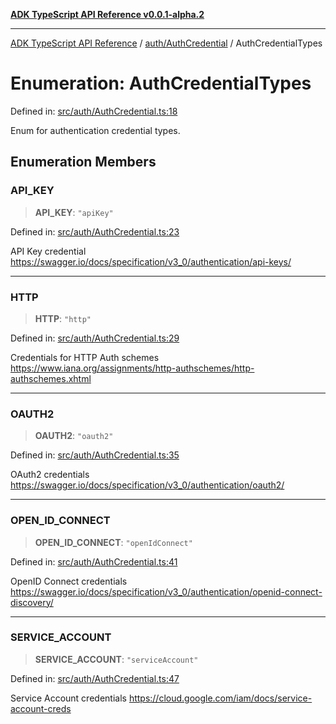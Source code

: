 [**ADK TypeScript API Reference v0.0.1-alpha.2**](../../../README.md)

***

[ADK TypeScript API Reference](../../../modules.md) / [auth/AuthCredential](../README.md) / AuthCredentialTypes

# Enumeration: AuthCredentialTypes

Defined in: [src/auth/AuthCredential.ts:18](https://github.com/njraladdin/adk-typescript/blob/main/src/auth/AuthCredential.ts#L18)

Enum for authentication credential types.

## Enumeration Members

### API\_KEY

> **API\_KEY**: `"apiKey"`

Defined in: [src/auth/AuthCredential.ts:23](https://github.com/njraladdin/adk-typescript/blob/main/src/auth/AuthCredential.ts#L23)

API Key credential
https://swagger.io/docs/specification/v3_0/authentication/api-keys/

***

### HTTP

> **HTTP**: `"http"`

Defined in: [src/auth/AuthCredential.ts:29](https://github.com/njraladdin/adk-typescript/blob/main/src/auth/AuthCredential.ts#L29)

Credentials for HTTP Auth schemes
https://www.iana.org/assignments/http-authschemes/http-authschemes.xhtml

***

### OAUTH2

> **OAUTH2**: `"oauth2"`

Defined in: [src/auth/AuthCredential.ts:35](https://github.com/njraladdin/adk-typescript/blob/main/src/auth/AuthCredential.ts#L35)

OAuth2 credentials
https://swagger.io/docs/specification/v3_0/authentication/oauth2/

***

### OPEN\_ID\_CONNECT

> **OPEN\_ID\_CONNECT**: `"openIdConnect"`

Defined in: [src/auth/AuthCredential.ts:41](https://github.com/njraladdin/adk-typescript/blob/main/src/auth/AuthCredential.ts#L41)

OpenID Connect credentials
https://swagger.io/docs/specification/v3_0/authentication/openid-connect-discovery/

***

### SERVICE\_ACCOUNT

> **SERVICE\_ACCOUNT**: `"serviceAccount"`

Defined in: [src/auth/AuthCredential.ts:47](https://github.com/njraladdin/adk-typescript/blob/main/src/auth/AuthCredential.ts#L47)

Service Account credentials
https://cloud.google.com/iam/docs/service-account-creds
